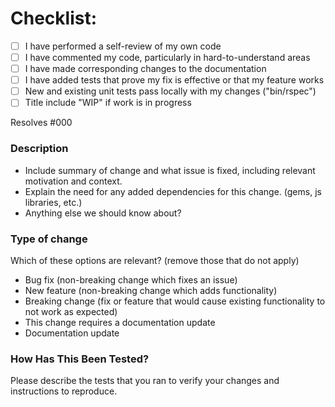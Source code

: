 # Checklist:

- [ ] I have performed a self-review of my own code
- [ ] I have commented my code, particularly in hard-to-understand areas
- [ ] I have made corresponding changes to the documentation
- [ ] I have added tests that prove my fix is effective or that my feature works
- [ ] New and existing unit tests pass locally with my changes ("bin/rspec")
- [ ] Title include "WIP" if work is in progress

Resolves #000

### Description

- Include summary of change and what issue is fixed, including relevant motivation and context.
- Explain the need for any added dependencies for this change. (gems, js libraries, etc.)
- Anything else we should know about?

### Type of change

Which of these options are relevant? (remove those that do not apply)

- Bug fix (non-breaking change which fixes an issue)
- New feature (non-breaking change which adds functionality)
- Breaking change (fix or feature that would cause existing functionality to not work as expected)
- This change requires a documentation update
- Documentation update

### How Has This Been Tested?

Please describe the tests that you ran to verify your changes and instructions to reproduce.
